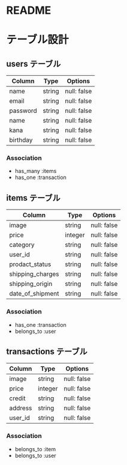 # README

# テーブル設計

## users テーブル                   

| Column   | Type   | Options     |
| -------- | ------ | ----------- |
| name     | string | null: false |
| email    | string | null: false |
| password | string | null: false |
| name     | string | null: false |
| kana     | string | null: false |
| birthday | string | null: false |

### Association

- has_many :items
- has_one :transaction

## items テーブル

| Column          | Type   | Options     |
| ----------------| ------ | ----------- |
| image           | string | null: false |
| price           | integer| null: false |
| category        | string | null: false |
| user_id         | string | null: false |
| prodact_status  | string | null: false |
| shipping_charges| string | null: false |
| shipping_origin | string | null: false |
|date_of_shipment | string | null: false |


### Association

- has_one    :transaction
- belongs_to :user

## transactions テーブル

| Column  | Type       | Options     |
| ------- | ---------- | ----------- |
| image   | string     | null: false |
| price   | integer    | null: false |
| credit  | string     | null: false |
| address | string     | null: false |
| user_id | string     | null: false |

### Association

- belongs_to :item
- belongs_to :user